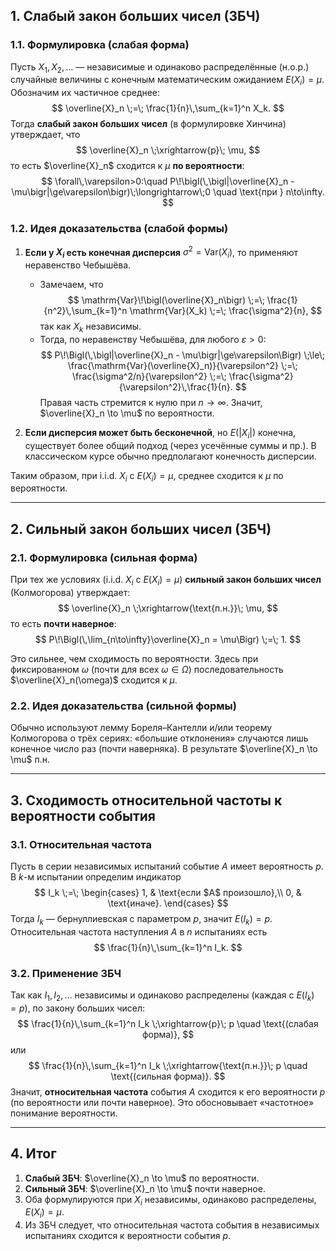
## 1. Слабый закон больших чисел (ЗБЧ)

### 1.1. Формулировка (слабая форма)

Пусть $X_1, X_2, \dots$ — независимые и одинаково распределённые (н.о.р.) случайные величины с конечным математическим ожиданием $E(X_i) = \mu$. Обозначим их частичное среднее:
$$
\overline{X}_n \;=\; \frac{1}{n}\,\sum_{k=1}^n X_k.
$$
Тогда **слабый закон больших чисел** (в формулировке Хинчина) утверждает, что
$$
\overline{X}_n \;\xrightarrow{p}\; \mu,
$$
то есть $\overline{X}_n$ сходится к $\mu$ **по вероятности**:
$$
\forall\,\varepsilon>0:\quad P\!\bigl(\,\bigl|\overline{X}_n - \mu\bigr|\ge\varepsilon\bigr)\;\longrightarrow\;0
\quad \text{при } n\to\infty.
$$

### 1.2. Идея доказательства (слабой формы)

1. **Если у $X_i$ есть конечная дисперсия** $\sigma^2 = \mathrm{Var}(X_i)$, то применяют неравенство Чебышёва.  
   - Замечаем, что
     $$
     \mathrm{Var}\!\bigl(\overline{X}_n\bigr) 
     \;=\; \frac{1}{n^2}\,\sum_{k=1}^n \mathrm{Var}(X_k)
     \;=\; \frac{\sigma^2}{n},
     $$
     так как $X_k$ независимы.  
   - Тогда, по неравенству Чебышёва, для любого $\varepsilon>0$:
     $$
     P\!\Bigl(\,\bigl|\overline{X}_n - \mu\bigr|\ge\varepsilon\Bigr)
     \;\le\;
     \frac{\mathrm{Var}(\overline{X}_n)}{\varepsilon^2}
     \;=\;
     \frac{\sigma^2/n}{\varepsilon^2}
     \;=\;
     \frac{\sigma^2}{\varepsilon^2}\,\frac{1}{n}.
     $$
     Правая часть стремится к нулю при $n\to\infty$. Значит, $\overline{X}_n \to \mu$ по вероятности.

2. **Если дисперсия может быть бесконечной**, но $E(|X_i|)$ конечна, существует более общий подход (через усечённые суммы и пр.). В классическом курсе обычно предполагают конечность дисперсии.

Таким образом, при i.i.d. $X_i$ с $E(X_i)=\mu$, среднее сходится к $\mu$ по вероятности.

---

## 2. Сильный закон больших чисел (ЗБЧ)

### 2.1. Формулировка (сильная форма)

При тех же условиях (i.i.d. $X_i$ с $E(X_i)=\mu$) **сильный закон больших чисел** (Колмогорова) утверждает:
$$
\overline{X}_n \;\xrightarrow{\text{п.н.}}\; \mu,
$$
то есть **почти наверное**:
$$
P\!\Bigl(\,\lim_{n\to\infty}\overline{X}_n = \mu\Bigr) \;=\; 1.
$$

Это сильнее, чем сходимость по вероятности. Здесь при фиксированном $\omega$ (почти для всех $\omega\in\Omega$) последовательность $\overline{X}_n(\omega)$ сходится к $\mu$.

### 2.2. Идея доказательства (сильной формы)

Обычно используют лемму Бореля–Кантелли и/или теорему Колмогорова о трёх сериях: «большие отклонения» случаются лишь конечное число раз (почти наверняка). В результате $\overline{X}_n \to \mu$ п.н.

---

## 3. Сходимость относительной частоты к вероятности события

### 3.1. Относительная частота

Пусть в серии независимых испытаний событие $A$ имеет вероятность $p$. В $k$-м испытании определим индикатор
$$
I_k \;=\; 
\begin{cases}
1, & \text{если $A$ произошло},\\
0, & \text{иначе}.
\end{cases}
$$
Тогда $I_k$ — бернуллиевская с параметром $p$, значит $E(I_k) = p$. Относительная частота наступления $A$ в $n$ испытаниях есть
$$
\frac{1}{n}\,\sum_{k=1}^n I_k.
$$

### 3.2. Применение ЗБЧ

Так как $I_1, I_2, \dots$ независимы и одинаково распределены (каждая с $E(I_k)=p$), по закону больших чисел:
$$
\frac{1}{n}\,\sum_{k=1}^n I_k 
\;\xrightarrow{p}\; p
\quad \text{(слабая форма)},
$$
или
$$
\frac{1}{n}\,\sum_{k=1}^n I_k 
\;\xrightarrow{\text{п.н.}}\; p
\quad \text{(сильная форма)}.
$$
Значит, **относительная частота** события $A$ сходится к его вероятности $p$ (по вероятности или почти наверное). Это обосновывает «частотное» понимание вероятности.

---

## 4. Итог

1. **Слабый ЗБЧ**: $\overline{X}_n \to \mu$ по вероятности.  
2. **Сильный ЗБЧ**: $\overline{X}_n \to \mu$ почти наверное.  
3. Оба формулируются при $X_i$ независимы, одинаково распределены, $E(X_i)=\mu$.  
4. Из ЗБЧ следует, что относительная частота события в независимых испытаниях сходится к вероятности события $p$.